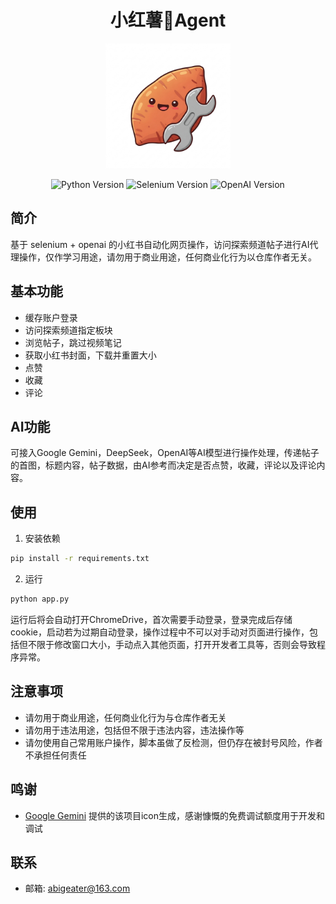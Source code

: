 <h1 align="center">
    小红薯🍠Agent
</h1>
<p align="center">
    <img src="/static/logo.jpeg" alt="logo" style="margin: 0 auto;width:200px;">
</p>
<p align="center">
    <img src="https://img.shields.io/badge/Python-3.9%2B-blue" alt="Python Version">
    <img src="https://img.shields.io/badge/Selenium-blue" alt="Selenium Version">
    <img src="https://img.shields.io/badge/OpenAI-blue" alt="OpenAI Version">
</p>

## 简介

基于 selenium + openai 的小红书自动化网页操作，访问探索频道帖子进行AI代理操作，仅作学习用途，请勿用于商业用途，任何商业化行为以仓库作者无关。

## 基本功能

- 缓存账户登录
- 访问探索频道指定板块
- 浏览帖子，跳过视频笔记
- 获取小红书封面，下载并重置大小
- 点赞
- 收藏
- 评论

## AI功能

可接入Google Gemini，DeepSeek，OpenAI等AI模型进行操作处理，传递帖子的首图，标题内容，帖子数据，由AI参考而决定是否点赞，收藏，评论以及评论内容。

## 使用

1. 安装依赖

```bash
pip install -r requirements.txt
```

2. 运行

```bash
python app.py
```

运行后将会自动打开ChromeDrive，首次需要手动登录，登录完成后存储cookie，启动若为过期自动登录，操作过程中不可以对手动对页面进行操作，包括但不限于修改窗口大小，手动点入其他页面，打开开发者工具等，否则会导致程序异常。

## 注意事项

- 请勿用于商业用途，任何商业化行为与仓库作者无关
- 请勿用于违法用途，包括但不限于违法内容，违法操作等
- 请勿使用自己常用账户操作，脚本虽做了反检测，但仍存在被封号风险，作者不承担任何责任

## 鸣谢

- [Google Gemini](https://gemini.google.com/) 提供的该项目icon生成，感谢慷慨的免费调试额度用于开发和调试

## 联系

- 邮箱: abigeater@163.com